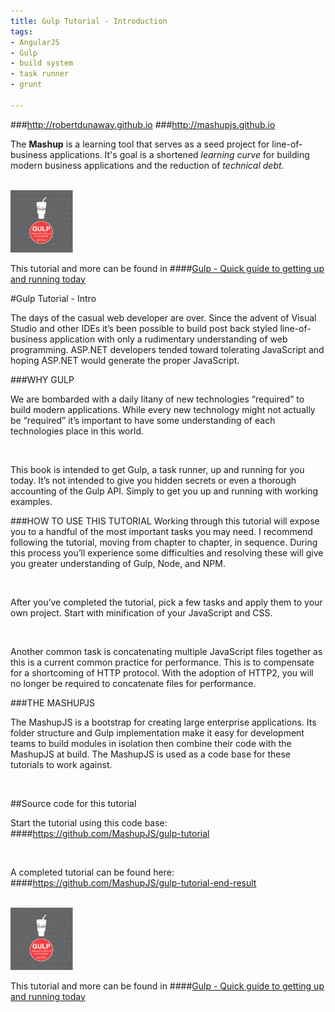```yaml
---
title: Gulp Tutorial - Introduction
tags: 
- AngularJS
- Gulp
- build system
- task runner
- grunt

---
```


###http://robertdunaway.github.io
###http://mashupjs.github.io


The **Mashup** is a learning tool that serves as a seed project for line-of-business applications.  It's goal is a shortened *learning curve* for building modern business applications and the reduction of *technical debt*.

<br>

 <img src="https://raw.githubusercontent.com/robertdunaway/gulp-book/master/bookcoverimage.PNG" alt="Smiley face" height="100" width="100"> 

This tutorial and more can be found in
####[Gulp - Quick guide to getting up and running today](http://www.amazon.com/Gulp-Quick-guide-getting-running-ebook/dp/B010NXMFF6/)

#Gulp Tutorial - Intro

The days of the casual web developer are over.  Since the advent of Visual Studio and other IDEs it’s been possible to build post back styled line-of-business application with only a rudimentary understanding of web programming.  ASP.NET developers tended toward tolerating JavaScript and hoping ASP.NET would generate the proper JavaScript.

###WHY GULP

We are bombarded with a daily litany of new technologies “required” to build modern applications.  While every new technology might not actually be “required” it’s important to have some understanding of each technologies place in this world.  

<br>

This book is intended to get Gulp, a task runner, up and running for you today.  It’s not intended to give you hidden secrets or even a thorough accounting of the Gulp API.  Simply to get you up and running with working examples.

###HOW TO USE THIS TUTORIAL
Working through this tutorial will expose you to a handful of the most important tasks you may need.  I recommend following the tutorial, moving from chapter to chapter, in sequence.  During this process you’ll experience some difficulties and resolving these will give you greater understanding of Gulp, Node, and NPM.

<br>

After you’ve completed the tutorial, pick a few tasks and apply them to your own project.  Start with minification of your JavaScript and CSS.  

<br>

Another common task is concatenating multiple JavaScript files together as this is a current common practice for performance.  This is to compensate for a shortcoming of HTTP protocol.  With the adoption of HTTP2, you will no longer be required to concatenate files for performance.

###THE MASHUPJS

The MashupJS is a bootstrap for creating large enterprise applications.  Its folder structure and Gulp implementation make it easy for development teams to build modules in isolation then combine their code with the MashupJS at build.  The MashupJS is used as a code base for these tutorials to work against.


<br>

##Source code for this tutorial


Start the tutorial using this code base:  
####https://github.com/MashupJS/gulp-tutorial

<br>

A completed tutorial can be found here:  
####https://github.com/MashupJS/gulp-tutorial-end-result

<br>

 <img src="https://raw.githubusercontent.com/robertdunaway/gulp-book/master/bookcoverimage.PNG" alt="Smiley face" height="100" width="100"> 

This tutorial and more can be found in
####[Gulp - Quick guide to getting up and running today](http://www.amazon.com/Gulp-Quick-guide-getting-running-ebook/dp/B010NXMFF6/)